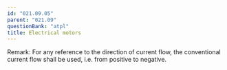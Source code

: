 ```yaml
---
id: "021.09.05"
parent: "021.09"
questionBank: "atpl"
title: Electrical motors
---
```


Remark: For any reference to the direction of current flow, the conventional
current flow shall be used, i.e. from positive to negative.
